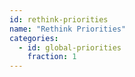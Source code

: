 ```yaml
---
id: rethink-priorities
name: "Rethink Priorities"
categories:
  - id: global-priorities
    fraction: 1
--- 
```

